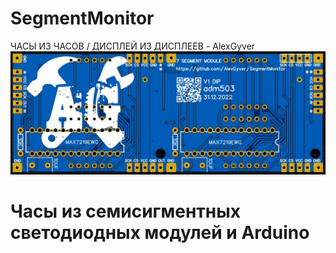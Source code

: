 # SegmentMonitor
ЧАСЫ ИЗ ЧАСОВ / ДИСПЛЕЙ ИЗ ДИСПЛЕЕВ - AlexGyver
![PROJECT_PHOTO](https://github.com/adm503/images/blob/main/SegmentMonitor/V1%20DIP.jpg)
# Часы из семисигментных светодиодных модулей и Arduino
